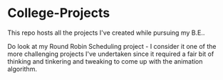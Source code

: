 # College-Projects
This repo hosts all the projects I've created while pursuing my B.E..

Do look at my Round Robin Scheduling project - I consider it one of the more challenging projects I've undertaken since it required a fair bit of thinking and tinkering and tweaking to come up with the animation algorithm. 

